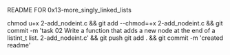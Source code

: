 README FOR 0x13-more_singly_linked_lists

chmod u+x 2-add_nodeint.c && git add --chmod=+x 2-add_nodeint.c && git commit -m 'task 02 Write a function that adds a new node at the end of a listint_t list. 2-add_nodeint.c' && git push
git add . && git commit -m 'created readme'